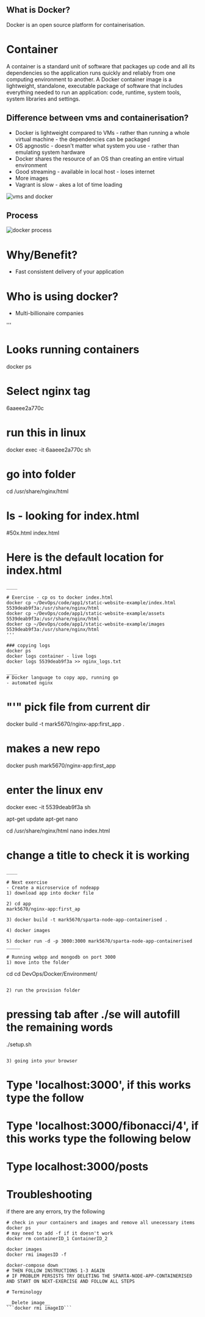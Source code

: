 ## What is Docker?
Docker is an open source platform for containerisation.

# Container
A container is a standard unit of software that packages up code and all its dependencies so the application runs quickly and reliably from one computing environment to another. A Docker container image 
is a lightweight, standalone, executable package of software that includes everything needed to run an application: code, runtime, system tools, system libraries and settings.



## Difference between vms and containerisation?
- Docker is lightweight compared to VMs - rather than running a whole virtual machine - the dependencies can be packaged
- OS apgnostic - doesn't matter what system you use - rather than emulating system hardware
- Docker shares the resource of an OS than creating an entire virtual environment
- Good streaming - available in local host - loses internet 
- More images
- Vagrant is slow - akes a lot of time loading

![vms and docker](images/vms_docker.png)

## Process
![docker process](images/docker_process.svg)

# Why/Benefit?
- Fast consistent delivery of your application 


# Who is using docker?
- Multi-billionaire companies 

'''
# Looks running containers 
docker ps 

# Select nginx tag
6aaeee2a770c 

# run this in linux 
docker exec -it 6aaeee2a770c sh

# go into folder
 cd /usr/share/nginx/html

# ls - looking for index.html 
#50x.html index.html
# Here is the default location for index.html
```
____

# Exercise - cp os to docker index.html
docker cp ~/DevOps/code/app1/static-website-example/index.html 5539deab9f3a:/usr/share/nginx/html
docker cp ~/DevOps/code/app1/static-website-example/assets 5539deab9f3a:/usr/share/nginx/html
docker cp ~/DevOps/code/app1/static-website-example/images 5539deab9f3a:/usr/share/nginx/html
'''
 
### copying logs
docker ps
docker logs container - live logs
docker logs 5539deab9f3a >> nginx_logs.txt

____
# Docker language to copy app, running go
- automated nginx 
```
# "'" pick file from current dir 
docker build -t mark5670/nginx-app:first_app .

# makes a new repo 
docker push mark5670/nginx-app:first_app 

# enter the linux env
docker exec -it 5539deab9f3a sh

apt-get update 
apt-get nano

cd /usr/share/nginx/html
nano index.html 
# change a title to check it is working
```
____

# Next exercise
- Create a microservice of nodeapp
1) download app into docker file

2) cd app
mark5670/nginx-app:first_ap

3) docker build -t mark5670/sparta-node-app-containerised .

4) docker images

5) docker run -d -p 3000:3000 mark5670/sparta-node-app-containerised
_____

# Running webpp and mongodb on port 3000
1) move into the folder 
```
cd 
cd DevOps/Docker/Environment/
```

2) run the provision folder
```
# pressing tab after ./se will autofill the remaining words
./setup.sh
```

3) going into your browser
```
# Type 'localhost:3000', if this works type the follow 
# Type 'localhost:3000/fibonacci/4', if this works type the following below 
# Type localhost:3000/posts 

# Troubleshooting 
if there are any errors, try the following
```
# check in your containers and images and remove all unecessary items
docker ps
# may need to add -f if it doesn't work 
docker rm containerID_1 ContainerID_2 

docker images 
docker rmi imagesID -f  

docker-compose down 
# THEN FOLLOW INSTRUCTIONS 1-3 AGAIN
# IF PROBLEM PERSISTS TRY DELETING THE SPARTA-NODE-APP-CONTAINERISED AND START ON NEXT-EXERCISE AND FOLLOW ALL STEPS
```

```
# Terminology 

__Delete image__
```docker rmi imageID```
